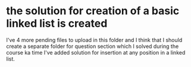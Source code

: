 # the solution for creation of a basic linked list is created
I've 4 more pending files to upload in this folder and 
I think that I should create a separate folder for question section which I solved during the course ka time
I've added solution for insertion at any position in a linked list.
